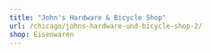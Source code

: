```yaml
---
title: "John's Hardware & Bicycle Shop"
url: /chicago/johns-hardware-und-bicycle-shop-2/
shop: Eisenwaren
---
```

